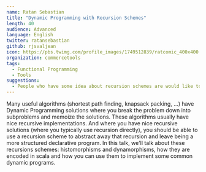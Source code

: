 ```yaml
---
name: Ratan Sebastian
title: "Dynamic Programming with Recursion Schemes"
length: 40
audience: Advanced
language: English
twitter: ratansebastian
github: rjsvaljean
icon: https://pbs.twimg.com/profile_images/1749512839/ratcomic_400x400.jpg
organization: commercetools
tags:
  - Functional Programming
  - Tools
suggestions:
  - People who have some idea about recursion schemes are would like to dig deeper.
---
```

Many useful algorithms (shortest path finding, knapsack packing, ...) have Dynamic Programming solutions where you break the problem down into subproblems and memoize the solutions. These algorithms usually have nice recursive implementations. And where you have nice recursive solutions (where you typically use recursion directly), you should be able to use a recursion scheme to abstract away that recursion and leave being a more structured declarative program. In this talk, we'll talk about these recursions schemes: histomorphisms and dynamorphisms, how they are encoded in scala and how you can use them to implement some common dynamic programs.
